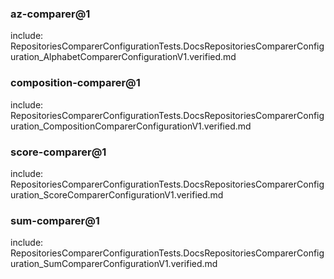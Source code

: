 ﻿### az-comparer@1

include: RepositoriesComparerConfigurationTests.DocsRepositoriesComparerConfiguration_AlphabetComparerConfigurationV1.verified.md

### composition-comparer@1

include: RepositoriesComparerConfigurationTests.DocsRepositoriesComparerConfiguration_CompositionComparerConfigurationV1.verified.md

### score-comparer@1

include: RepositoriesComparerConfigurationTests.DocsRepositoriesComparerConfiguration_ScoreComparerConfigurationV1.verified.md

### sum-comparer@1

include: RepositoriesComparerConfigurationTests.DocsRepositoriesComparerConfiguration_SumComparerConfigurationV1.verified.md

